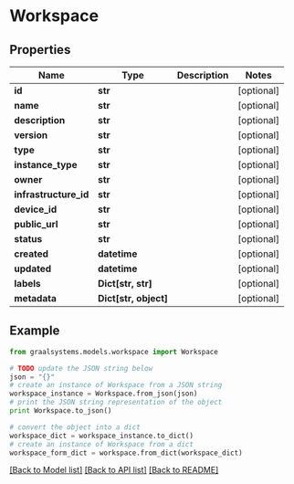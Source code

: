 # Workspace


## Properties

Name | Type | Description | Notes
------------ | ------------- | ------------- | -------------
**id** | **str** |  | [optional] 
**name** | **str** |  | [optional] 
**description** | **str** |  | [optional] 
**version** | **str** |  | [optional] 
**type** | **str** |  | [optional] 
**instance_type** | **str** |  | [optional] 
**owner** | **str** |  | [optional] 
**infrastructure_id** | **str** |  | [optional] 
**device_id** | **str** |  | [optional] 
**public_url** | **str** |  | [optional] 
**status** | **str** |  | [optional] 
**created** | **datetime** |  | [optional] 
**updated** | **datetime** |  | [optional] 
**labels** | **Dict[str, str]** |  | [optional] 
**metadata** | **Dict[str, object]** |  | [optional] 

## Example

```python
from graalsystems.models.workspace import Workspace

# TODO update the JSON string below
json = "{}"
# create an instance of Workspace from a JSON string
workspace_instance = Workspace.from_json(json)
# print the JSON string representation of the object
print Workspace.to_json()

# convert the object into a dict
workspace_dict = workspace_instance.to_dict()
# create an instance of Workspace from a dict
workspace_form_dict = workspace.from_dict(workspace_dict)
```
[[Back to Model list]](../README.md#documentation-for-models) [[Back to API list]](../README.md#documentation-for-api-endpoints) [[Back to README]](../README.md)


